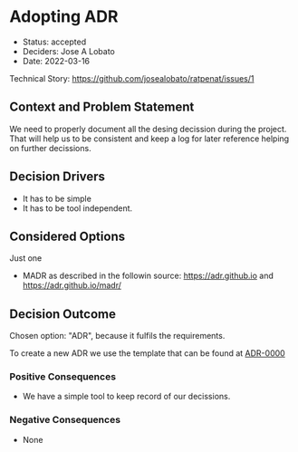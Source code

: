 # Adopting ADR

* Status: accepted
* Deciders: Jose A Lobato
* Date: 2022-03-16

Technical Story: https://github.com/josealobato/ratpenat/issues/1

## Context and Problem Statement

We need to properly document all the desing decission during the project. That will help us to be consistent and keep a log for later reference helping on further decissions.

## Decision Drivers

* It has to be simple
* It has to be tool independent.

## Considered Options

Just one

* MADR as described in the followin source:
https://adr.github.io and https://adr.github.io/madr/

## Decision Outcome

Chosen option: "ADR", because it fulfils the requirements.

To create a new ADR we use the template that can be found at [ADR-0000](0000-template.md)

### Positive Consequences

* We have a simple tool to keep record of our decissions.

### Negative Consequences <!-- optional -->

* None
